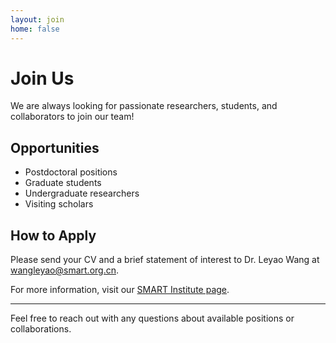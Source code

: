 ```yaml
---
layout: join
home: false
---
```


# Join Us

We are always looking for passionate researchers, students, and collaborators to join our team!

## Opportunities
- Postdoctoral positions
- Graduate students
- Undergraduate researchers
- Visiting scholars

## How to Apply
Please send your CV and a brief statement of interest to Dr. Leyao Wang at [wangleyao@smart.org.cn](mailto:wangleyao@smart.org.cn).

For more information, visit our [SMART Institute page](https://smart.org.cn/en/).

---

Feel free to reach out with any questions about available positions or collaborations.
